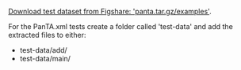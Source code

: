[Download test dataset from Figshare: 'panta.tar.gz/examples'](https://doi.org/10.6084/m9.figshare.23724705).  

For the PanTA.xml tests create a folder called 'test-data' and add the extracted files to either:  
- test-data/add/
- test-data/main/
